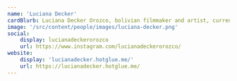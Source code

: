 ```yaml
---
name: 'Luciana Decker'
cardBlurb: Luciana Decker Orozco, bolivian filmmaker and artist, currently completing her MFA in Cinematic Arts at UW-Milwaukee. Her work has been exhibited at venues including Mar del Plata Festival Internacional de Cine, Open City Documentary Festival, Forecast Platform, Torino International Film Festival, Frontera Sur Festival, Diffusion Film Festival and Under____score.
image: '/src/content/people/images/luciana-decker.png'
social:
    display: lucianadeckerorozco
    url: https://www.instagram.com/lucianadeckerorozco/
website:
    display: 'lucianadecker.hotglue.me/'
    url: https://lucianadecker.hotglue.me/
---
```

